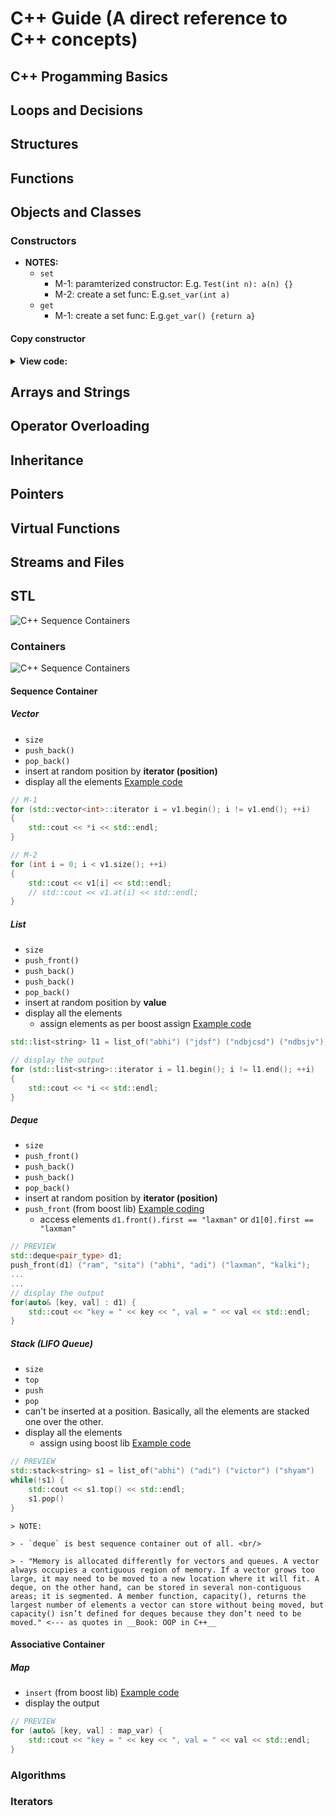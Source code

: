 # C++ Guide (A direct reference to C++ concepts)

## C++ Progamming Basics

## Loops and Decisions

## Structures

## Functions

## Objects and Classes
### Constructors
* __NOTES:__
	- `set`
		+ M-1: paramterized constructor: E.g. `Test(int n): a(n) {}`
		+ M-2: create a set func: E.g.`set_var(int a)`
	- `get`
		+ M-1: create a set func: E.g.`get_var() {return a}`


#### Copy constructor
<details>
<summary><b>View code: </b></summary>

```cpp
#include <iostream>

class Test
{
	int a;

public:
	// default constructor
	Test() {
		a = 0;
	}

	// parameterized constructor
	Test(int n) {
		a = n;
	}

	// copy constructor
	Test (Test& obj){
		a = obj.a;
	}

	void print() {
		std::cout << a << std::endl;
	}
	
};

int main() {
	Test A(10), B(20);
	A.print();
	B.print();

// =================================
	A = Test(B);
	A.print();
	B.print();

	return 0;
}
```
</details>

## Arrays and Strings

## Operator Overloading

## Inheritance

## Pointers

## Virtual Functions

## Streams and Files

## STL
<p align="left">
  <img src="./images/stl_diagram.jpg" alt="C++ Sequence Containers" width="" height="">
</p>

### Containers
<p align="left">
  <img src="./images/cpp_sequence_containers.jpg" alt="C++ Sequence Containers" width="" height="">
</p>

#### Sequence Container
##### Vector
* `size`
* `push_back()`
* `pop_back()`
* insert at random position by __iterator (position)__
* display all the elements	[Example code](https://github.com/abhi3700/cpp-playground/blob/master/libs/boost/examples/assign/assign_+=_op.cpp)
```cpp
// M-1
for (std::vector<int>::iterator i = v1.begin(); i != v1.end(); ++i)
{
	std::cout << *i << std::endl;
}

// M-2
for (int i = 0; i < v1.size(); ++i)
{
	std::cout << v1[i] << std::endl;
	// std::cout << v1.at(i) << std::endl;
}
```

##### List
* `size`
* `push_front()`
* `push_back()`
* `push_back()`
* `pop_back()`
* insert at random position by __value__
* display all the elements
	- assign elements as per boost assign [Example code](https://github.com/abhi3700/cpp-playground/blob/master/libs/boost/examples/assign/assign_listof_op.cpp)
```cpp
std::list<string> l1 = list_of("abhi") ("jdsf") ("ndbjcsd") ("ndbsjv");

// display the output
for (std::list<string>::iterator i = l1.begin(); i != l1.end(); ++i)
{
	std::cout << *i << std::endl;
}

```

##### Deque
* `size`
* `push_front()`
* `push_back()`
* `push_back()`
* `pop_back()`
* insert at random position by __iterator (position)__
* `push_front` (from boost lib) [Example coding](https://github.com/abhi3700/cpp-playground/blob/master/libs/boost/examples/assign/assign_pushfront_op.cpp)
	- access elements `d1.front().first == "laxman"` or `d1[0].first == "laxman"`
```cpp
// PREVIEW
std::deque<pair_type> d1;
push_front(d1) ("ram", "sita") ("abhi", "adi") ("laxman", "kalki");
...
...
// display the output
for(auto& [key, val] : d1) {
	std::cout << "key = " << key << ", val = " << val << std::endl;
}

```

##### Stack (LIFO Queue)
* `size`
* `top`
* `push`
* `pop`
* can't be inserted at a position. Basically, all the elements are stacked one over the other.
* display all the elements
	- assign using boost lib [Example code](https://github.com/abhi3700/cpp-playground/blob/master/libs/boost/examples/assign/assign_listof_op.cpp)
```cpp
// PREVIEW
std::stack<string> s1 = list_of("abhi") ("adi") ("victor") ("shyam")
while(!s1) {
    std::cout << s1.top() << std::endl;
    s1.pop()
}
```


	> NOTE:

	> - `deque` is best sequence container out of all. <br/>
	
	> - "Memory is allocated differently for vectors and queues. A vector always occupies a contiguous region of memory. If a vector grows too large, it may need to be moved to a new location where it will fit. A deque, on the other hand, can be stored in several non-contiguous areas; it is segmented. A member function, capacity(), returns the largest number of elements a vector can store without being moved, but capacity() isn’t defined for deques because they don’t need to be moved." <--- as quotes in __Book: OOP in C++__

#### Associative Container
##### Map
* `insert` (from boost lib) [Example code](https://github.com/abhi3700/cpp-playground/blob/master/libs/boost/examples/assign/assign_insert_op.cpp)
* display the output
```cpp
// PREVIEW
for (auto& [key, val] : map_var) {
	std::cout << "key = " << key << ", val = " << val << std::endl;
}
```


### Algorithms
### Iterators
